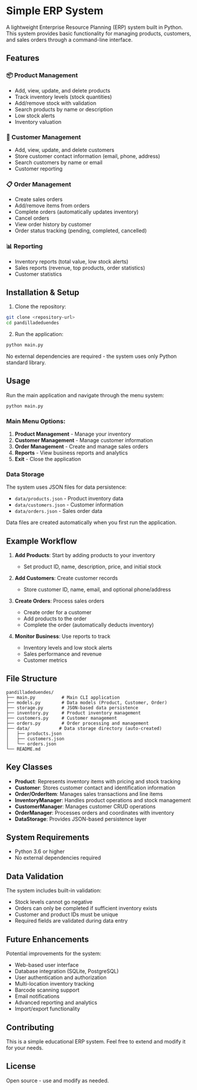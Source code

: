 # Simple ERP System

A lightweight Enterprise Resource Planning (ERP) system built in Python. This system provides basic functionality for managing products, customers, and sales orders through a command-line interface.

## Features

### 📦 Product Management
- Add, view, update, and delete products
- Track inventory levels (stock quantities)
- Add/remove stock with validation
- Search products by name or description
- Low stock alerts
- Inventory valuation

### 👥 Customer Management
- Add, view, update, and delete customers
- Store customer contact information (email, phone, address)
- Search customers by name or email
- Customer reporting

### 📋 Order Management
- Create sales orders
- Add/remove items from orders
- Complete orders (automatically updates inventory)
- Cancel orders
- View order history by customer
- Order status tracking (pending, completed, cancelled)

### 📊 Reporting
- Inventory reports (total value, low stock alerts)
- Sales reports (revenue, top products, order statistics)
- Customer statistics

## Installation & Setup

1. Clone the repository:
```bash
git clone <repository-url>
cd pandilladeduendes
```

2. Run the application:
```bash
python main.py
```

No external dependencies are required - the system uses only Python standard library.

## Usage

Run the main application and navigate through the menu system:

```bash
python main.py
```

### Main Menu Options:
1. **Product Management** - Manage your inventory
2. **Customer Management** - Manage customer information
3. **Order Management** - Create and manage sales orders
4. **Reports** - View business reports and analytics
5. **Exit** - Close the application

### Data Storage

The system uses JSON files for data persistence:
- `data/products.json` - Product inventory data
- `data/customers.json` - Customer information
- `data/orders.json` - Sales order data

Data files are created automatically when you first run the application.

## Example Workflow

1. **Add Products**: Start by adding products to your inventory
   - Set product ID, name, description, price, and initial stock

2. **Add Customers**: Create customer records
   - Store customer ID, name, email, and optional phone/address

3. **Create Orders**: Process sales orders
   - Create order for a customer
   - Add products to the order
   - Complete the order (automatically deducts inventory)

4. **Monitor Business**: Use reports to track
   - Inventory levels and low stock alerts
   - Sales performance and revenue
   - Customer metrics

## File Structure

```
pandilladeduendes/
├── main.py          # Main CLI application
├── models.py        # Data models (Product, Customer, Order)
├── storage.py       # JSON-based data persistence
├── inventory.py     # Product inventory management
├── customers.py     # Customer management
├── orders.py        # Order processing and management
├── data/           # Data storage directory (auto-created)
│   ├── products.json
│   ├── customers.json
│   └── orders.json
└── README.md
```

## Key Classes

- **Product**: Represents inventory items with pricing and stock tracking
- **Customer**: Stores customer contact and identification information
- **Order/OrderItem**: Manages sales transactions and line items
- **InventoryManager**: Handles product operations and stock management
- **CustomerManager**: Manages customer CRUD operations
- **OrderManager**: Processes orders and coordinates with inventory
- **DataStorage**: Provides JSON-based persistence layer

## System Requirements

- Python 3.6 or higher
- No external dependencies required

## Data Validation

The system includes built-in validation:
- Stock levels cannot go negative
- Orders can only be completed if sufficient inventory exists
- Customer and product IDs must be unique
- Required fields are validated during data entry

## Future Enhancements

Potential improvements for the system:
- Web-based user interface
- Database integration (SQLite, PostgreSQL)
- User authentication and authorization
- Multi-location inventory tracking
- Barcode scanning support
- Email notifications
- Advanced reporting and analytics
- Import/export functionality

## Contributing

This is a simple educational ERP system. Feel free to extend and modify it for your needs.

## License

Open source - use and modify as needed.
